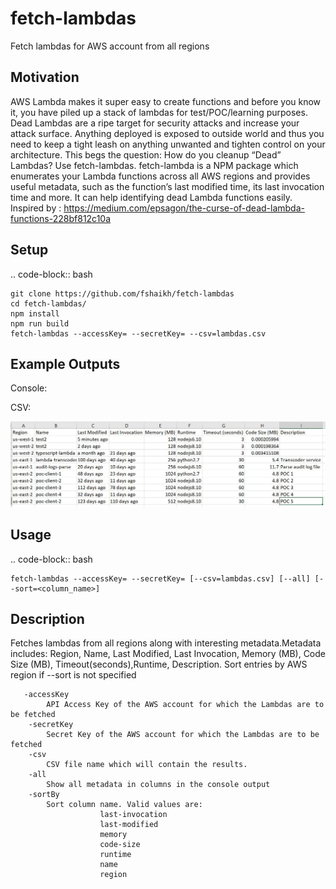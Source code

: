 # fetch-lambdas
Fetch lambdas for AWS account from all regions

## Motivation
AWS Lambda makes it super easy to create functions and before you know it, you have piled up a stack of lambdas for
test/POC/learning purposes. Dead Lambdas are a ripe target for security attacks and increase your attack surface. Anything deployed is
exposed to outside world and thus you need to keep a tight leash on anything unwanted and tighten control on your architecture.
This begs the question: How do you cleanup “Dead” Lambdas? Use fetch-lambdas.
   fetch-lambda is a NPM package which enumerates your Lambda functions across all AWS regions and provides useful metadata,
such as the function’s last modified time, its last invocation time and more. It can help identifying dead Lambda functions easily.
Inspired by : https://medium.com/epsagon/the-curse-of-dead-lambda-functions-228bf812c10a


## Setup
.. code-block:: bash

    git clone https://github.com/fshaikh/fetch-lambdas
    cd fetch-lambdas/
    npm install
    npm run build
    fetch-lambdas --accessKey= --secretKey= --csv=lambdas.csv

## Example Outputs

Console:

CSV:

![CSV Output](https://github.com/fshaikh/fetch-lambdas/blob/master/CSV-output.JPG)

## Usage
.. code-block:: bash

    fetch-lambdas --accessKey= --secretKey= [--csv=lambdas.csv] [--all] [--sort=<column_name>]

## Description
 Fetches lambdas from all regions along with interesting metadata.Metadata includes:
       Region, Name, Last Modified, Last Invocation, Memory (MB), Code Size (MB), Timeout(seconds),Runtime, Description.
       Sort entries by AWS region if --sort is not specified

       -accessKey
            API Access Key of the AWS account for which the Lambdas are to be fetched
        -secretKey
            Secret Key of the AWS account for which the Lambdas are to be fetched
        -csv
            CSV file name which will contain the results. 
        -all
            Show all metadata in columns in the console output
        -sortBy
            Sort column name. Valid values are:
                        last-invocation
                        last-modified
                        memory
                        code-size
                        runtime
                        name
                        region
